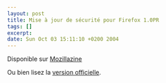 ```yaml
--- 
layout: post
title: Mise à jour de sécurité pour Firefox 1.0PR
tags: []
excerpt:
date: Sun Oct 03 15:11:10 +0200 2004
---
```

Disponible sur <a href="http://www.mozillazine-fr.org/article.phtml?article=5346f" hreflang="fr">Mozillazine</a>

Ou bien lisez la <a href="http://www.mozilla.org/press/mozilla-2004-10-01-02.html">version officielle</a>.
